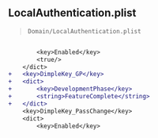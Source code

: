 ## LocalAuthentication.plist

> `Domain/LocalAuthentication.plist`

```diff

 		<key>Enabled</key>
 		<true/>
 	</dict>
+	<key>DimpleKey_GP</key>
+	<dict>
+		<key>DevelopmentPhase</key>
+		<string>FeatureComplete</string>
+	</dict>
 	<key>DimpleKey_PassChange</key>
 	<dict>
 		<key>Enabled</key>

```
